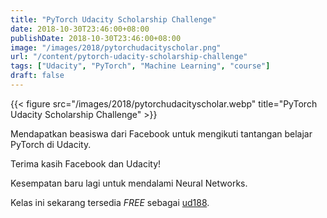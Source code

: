 ```yaml
---
title: "PyTorch Udacity Scholarship Challenge"
date: 2018-10-30T23:46:00+08:00
publishDate: 2018-10-30T23:46:00+08:00
image: "/images/2018/pytorchudacityscholar.png"
url: "/content/pytorch-udacity-scholarship-challenge"
tags: ["Udacity", "PyTorch", "Machine Learning", "course"]
draft: false
---
```


{{< figure src="/images/2018/pytorchudacityscholar.webp" title="PyTorch Udacity Scholarship Challenge" >}}

Mendapatkan beasiswa dari Facebook untuk mengikuti tantangan belajar PyTorch di Udacity.

Terima kasih Facebook dan Udacity!

Kesempatan baru lagi untuk mendalami Neural Networks.

Kelas ini sekarang tersedia _FREE_ sebagai [ud188](https://www.udacity.com/course/deep-learning-pytorch--ud188).

